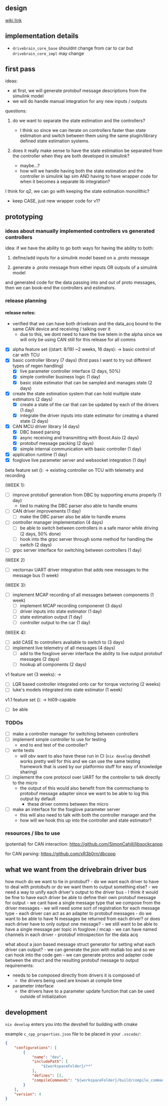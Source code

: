 ## design

[wiki link](https://wiki.hytechracing.org/books/software/page/drivebrain-architecture-rev1)

## implementation details

- `drivebrain_core_base` shouldnt change from car to car but `drivebrain_core_impl` may change


## first pass
ideas:
- at first, we will generate protobuf message descriptions from the simulink model
- we will do handle manual integration for any new inputs / outputs

questions:
1. do we want to separate the state estimation and the controllers?
    - I think so since we can iterate on controllers faster than state estimation and switch between them using the same plugin/library defined state estimation systems.

2. does it really make sense to have the state estimation be separated from the controller when they are both developed in simulink?
    - maybe...?
    - how will we handle having both the state estimation and the controller in simulink lap sim AND having to have wrapper code for when it becomes a separate lib integration?

I think for q2, we can go with keeping the state estimation monolithic? 

- keep CASE, just new wrapper code for v1? 

## prototyping

### ideas about manually implemented controllers vs generated controllers
idea: if we have the ability to go both ways for having the ability to both:
 
1. define/add inputs for a simulink model based on a .proto message

2. generate a .proto message from either inputs OR outputs of a simulink model

and generated code for the data passing into and out of proto messages, then we can book-end the controllers and estimators. 


### release planning

#### release notes:
- verified that we can have both drivebrain and the data_acq bound to the same CAN device and receiving / talking over it
    - due to this, we dont need to have the live telem in the alpha since we will only be using CAN still for this release for all comms

- [x] alpha feature set ((start: 8/19) ~2 weeks, 16 days): -> basic control of car with TCU
- [x] basic controller library (7 days) (first pass I want to try out different types of regen handling)
    - [x] live parameter controller interface (2 days, 50%)
    - [x] simple controller business logic (1 day)
    - [x] basic state estimator that can be sampled and manages state (2 days)
- [x] create the state estimation system that can hold multiple state estimators (2 days)
    - [x] create a state of the car that can be updated by each of the drivers (1 day)
    - [x] integrate the driver inputs into state estimator for creating a shared state (2 days)
- [x] CAN MCU driver library (4 days)
    - [x] DBC based parsing 
    - [x] async receiving and transmitting with Boost.Asio (2 days)
    - [x] protobuf message packing (2 days)
    - [x] simple internal communication with basic controller (1 day)
- [x] application runtime (1 day)
- [x] foxglove live parameter server and websocket integration (1 day)

beta feature set (): -> existing controller on TCU with telemetry and recording

(WEEK 1):
- [ ] improve protobuf generation from DBC by supporting enums properly (1 day)
    - tied to making the DBC parser also able to handle enums
- [ ] CAN driver improvements (1 day)
    - [ ] make the DBC parser also be able to handle enums
- [ ] controller manager implementation (4 days)
    - [ ] be able to switch between controllers in a safe manor while driving (2 days, 50% done)
    - [ ] hook into the grpc server through some method for handling the switch (2 days)
- [ ] grpc server interface for switching between controllers (1 day)

(WEEK 2)
- [ ] vectornav UART driver integration that adds new messages to the message bus (1 week)

(WEEK 3):
- [ ] implement MCAP recording of all messages between components (1 week)
    - [ ] implement MCAP recording componenet (3 days) 
    - [ ] driver inputs into state estimator (1 day)
    - [ ] state estimation output (1 day)
    - [ ] controller output to the car (1 day)

(WEEK 4):
- [ ] add CASE to controllers available to switch to (3 days)
- [ ] implement live telemetry of all messages (4 days)
    - [ ] add to the foxglove server interface the ability to live output protobuf messages (2 days)
    - [ ] hookup all components (2 days)

v1 feature set (3 weeks): -> 
- [ ] LQR based controller integrated onto car for torque vectoring (2 weeks)
- [ ] luke's models integrated into state estimator (1 week)

v1.1 feature set (): -> ht09-capable 
- [ ] be able  

### TODOs
- [ ] make a controller manager for switching between controllers
- [ ] implement simple controller to use for testing
    - end to end test of the controller?
- [ ] write tests
    - will obv want to also have these run in CI (`nix develop` devshell works pretty well for this and we can use the same testing framework that is used by our platformio stuff for easy of knowledge sharing)
- [ ] implement the core protocol over UART for the controller to talk directly to the micro
    - the output of this would also benefit from the commschamp to protobuf message adapter since we want to be able to log this output by default
        - these driver comms between the micro
- [ ] make an interface for the foxglove parameter server 
    -  this will also need to talk with both the controller manager and the
    - how will we hook this up into the controller and state estimator?

### resources / libs to use

(potential) for CAN interaction: https://github.com/SimonCahill/libsockcanpp

for CAN parsing: https://github.com/xR3b0rn/dbcppp

## what we want from the drivebrain driver bus

how much do we want to tie in protobuf?
    - do we want each driver to have to deal with protobufs or do we want them to output something else?
        - we need a way to unify each driver's output to the driver bus 
            - I think it would be fine to have each driver be able to define their own protobuf message for output
                - we cant have a single message type that we compose from the driver messages
                - we will need some sort of registration for each message type
            - each driver can act as an adapter to protobuf messages
            - do we want to be able to have N messages be returned from each driver? or does each driver have to only output one message?
                - we still want to be able to have a single message per topic in foxglove / mcap
                - we can have named channels in each driver 
                - protobuf introspection for the data acq

what about a json based message struct generator for setting what each driver can output?
    - we can generate the json with matlab too and so we can hook into the code gen 
    - we can generate protos and adapter code between the struct and the resulting protobuf message to 
output requirements:
- needs to be composed directly from drivers it is composed of
    - the drivers being used are known at compile time
- parameter interface
    - the drivers have to a parameter update function that can be used outside of initialization

## development

`nix develop` enters you into the devshell for building with cmake

example `c_cpp_properties.json` file to be placed in your `.vscode/`:
```json
{
    "configurations": [
        {
            "name": "dev",
            "includePath": [
                "${workspaceFolder}/**"
            ],
            "defines": [],
            "compileCommands": "${workspaceFolder}/build/compile_commands.json"
        }
    ],
    "version": 4
}
```